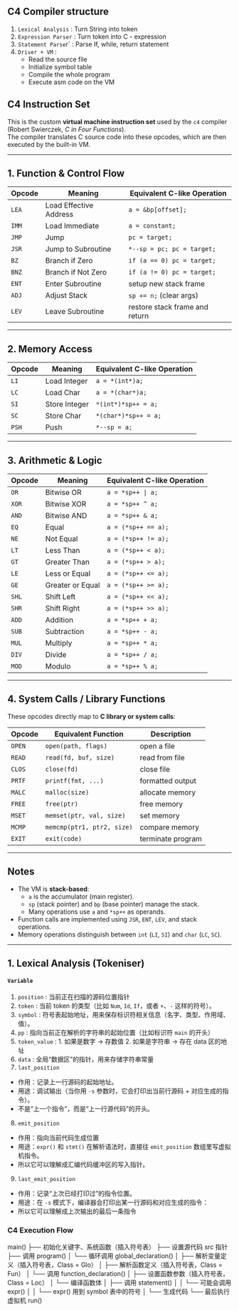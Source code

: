

## C4 Compiler structure
1. `Lexical Analysis`  : Turn String into token
2. `Expression Parser` : Turn token into C - expression
3. `Statement Parse`r`  : Parse If, while, return statement
4. `Driver + VM` :
    - Read the source file
    - Initialize symbol table
    - Compile the whole program
    - Execute asm code on the VM

## C4 Instruction Set

This is the custom **virtual machine instruction set** used by the `c4` compiler (Robert Swierczek, *C in Four Functions*).  
The compiler translates C source code into these opcodes, which are then executed by the built-in VM.

---

## 1. Function & Control Flow

| Opcode | Meaning | Equivalent C-like Operation |
|--------|---------|-----------------------------|
| `LEA`  | Load Effective Address | `a = &bp[offset];` |
| `IMM`  | Load Immediate | `a = constant;` |
| `JMP`  | Jump | `pc = target;` |
| `JSR`  | Jump to Subroutine | `*--sp = pc; pc = target;` |
| `BZ`   | Branch if Zero | `if (a == 0) pc = target;` |
| `BNZ`  | Branch if Not Zero | `if (a != 0) pc = target;` |
| `ENT`  | Enter Subroutine | setup new stack frame |
| `ADJ`  | Adjust Stack | `sp += n;` (clear args) |
| `LEV`  | Leave Subroutine | restore stack frame and return |

---

## 2. Memory Access

| Opcode | Meaning | Equivalent C-like Operation |
|--------|---------|-----------------------------|
| `LI`   | Load Integer | `a = *(int*)a;` |
| `LC`   | Load Char | `a = *(char*)a;` |
| `SI`   | Store Integer | `*(int*)*sp++ = a;` |
| `SC`   | Store Char | `*(char*)*sp++ = a;` |
| `PSH`  | Push | `*--sp = a;` |

---

## 3. Arithmetic & Logic

| Opcode | Meaning | Equivalent C-like Operation |
|--------|---------|-----------------------------|
| `OR`   | Bitwise OR | `a = *sp++ \| a;` |
| `XOR`  | Bitwise XOR | `a = *sp++ ^ a;` |
| `AND`  | Bitwise AND | `a = *sp++ & a;` |
| `EQ`   | Equal | `a = (*sp++ == a);` |
| `NE`   | Not Equal | `a = (*sp++ != a);` |
| `LT`   | Less Than | `a = (*sp++ < a);` |
| `GT`   | Greater Than | `a = (*sp++ > a);` |
| `LE`   | Less or Equal | `a = (*sp++ <= a);` |
| `GE`   | Greater or Equal | `a = (*sp++ >= a);` |
| `SHL`  | Shift Left | `a = (*sp++ << a);` |
| `SHR`  | Shift Right | `a = (*sp++ >> a);` |
| `ADD`  | Addition | `a = *sp++ + a;` |
| `SUB`  | Subtraction | `a = *sp++ - a;` |
| `MUL`  | Multiply | `a = *sp++ * a;` |
| `DIV`  | Divide | `a = *sp++ / a;` |
| `MOD`  | Modulo | `a = *sp++ % a;` |

---

## 4. System Calls / Library Functions

These opcodes directly map to **C library or system calls**:

| Opcode | Equivalent Function | Description |
|--------|---------------------|-------------|
| `OPEN` | `open(path, flags)` | open a file |
| `READ` | `read(fd, buf, size)` | read from file |
| `CLOS` | `close(fd)` | close file |
| `PRTF` | `printf(fmt, ...)` | formatted output |
| `MALC` | `malloc(size)` | allocate memory |
| `FREE` | `free(ptr)` | free memory |
| `MSET` | `memset(ptr, val, size)` | set memory |
| `MCMP` | `memcmp(ptr1, ptr2, size)` | compare memory |
| `EXIT` | `exit(code)` | terminate program |

---

## Notes

- The VM is **stack-based**:
  - `a` is the accumulator (main register).
  - `sp` (stack pointer) and `bp` (base pointer) manage the stack.
  - Many operations use `a` and `*sp++` as operands.
- Function calls are implemented using `JSR`, `ENT`, `LEV`, and stack operations.
- Memory operations distinguish between `int` (`LI`, `SI`) and `char` (`LC`, `SC`).

---


## 1. Lexical Analysis (Tokeniser)

#### `Variable`
1. `position`             : 当前正在扫描的源码位置指针
2. `token`                : 当前 token 的类型（比如 `Num`, `Id`, `If`，或者 `+`、`-` 这样的符号）。
3. `symbol`               : 符号表起始地址，用来保存标识符相关信息（名字、类型、作用域、值）。
4. `pp`                   : 指向当前正在解析的字符串的起始位置（比如标识符 `main` 的开头）
5. `token_value`          : 1. 如果是数字 → 存数值 2. 如果是字符串 → 存在 data 区的地址
6. `data`                 : 全局“数据区”的指针，用来存储字符串常量
7. `last_position`        
- 作用：记录上一行源码的起始地址。
- 用途：调试输出（当你用 `-s` 参数时，它会打印出当前行源码 + 对应生成的指令）。
- 不是“上一个指令”，而是“上一行源代码”的开头。
8. `emit_position`
- 作用：指向当前代码生成位置
- 用途：`expr()` 和 `stmt()` 在解析语法时，直接往 `emit_position` 数组里写虚拟机指令。
- 所以它可以理解成汇编代码缓冲区的写入指针。
9. `last_emit_position`
- 作用：记录“上次已经打印过”的指令位置。
- 用途：在 `-s` 模式下，编译器会打印出某一行源码和对应生成的指令：
- 所以它可以理解成上次输出的最后一条指令



### C4 Execution Flow 
main()
├── 初始化关键字、系统函数（插入符号表）
├── 设置源代码 src 指针
├── 调用 program()
│   └── 循环调用 global_declaration()
│       ├── 解析变量定义（插入符号表，Class = Glo）
│       ├── 解析函数定义（插入符号表，Class = Fun）
│       └── 调用 function_declaration()
│           ├── 设置函数参数（插入符号表，Class = Loc）
│           └── 编译函数体
│               ├── 调用 statement()
│               │   └── 可能会调用 expr()
│               │       └── expr() 用到 symbol 表中的符号
│               └── 生成代码
└── 最后执行虚拟机 run()
